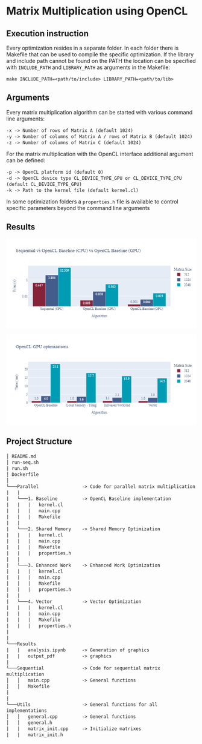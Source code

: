 # Matrix Multiplication using OpenCL

## Execution instruction

Every optimization resides in a separate folder. In each folder there is Makefile that can be used to compile the specific optimization. If the library and include path cannot be found on the PATH the location can be specified with `INCLUDE_PATH` and `LIBRARY_PATH` as arguments in the Makefile:

```
make INCLUDE_PATH=<path/to/include> LIBRARY_PATH=<path/to/lib>
```

## Arguments

Every matrix multiplication algorithm can be started with various command line arguments:

```
-x -> Number of rows of Matrix A (default 1024)
-y -> Number of columns of Matrix A / rows of Matrix B (default 1024)
-z -> Number of columns of Matrix C (default 1024)
```

For the matrix multiplication with the OpenCL interface additional argument can be defined:

```
-p -> OpenCL platform id (default 0)
-d -> OpenCL device type CL_DEVICE_TYPE_GPU or CL_DEVICE_TYPE_CPU (default CL_DEVICE_TYPE_GPU)
-k -> Path to the kernel file (default kernel.cl)
```

In some optimization folders a `properties.h` file is available to control specific parameters beyond the command line arguments

## Results

![](Results/seq_baseline.png)

![](Results/all_gpu.png)

## Project Structure

```
│ README.md
│ run-seq.sh
| run.sh
│ Dockerfile
│
└───Parallel                -> Code for parallel matrix multiplication
|   |
|   └───1. Baseline         -> OpenCL Baseline implementation
|   |   |   kernel.cl
|   |   |   main.cpp
|   |   |   Makefile
|   |
|   └───2. Shared Memory    -> Shared Memory Optimization
|   |   |   kernel.cl
|   |   |   main.cpp
|   |   |   Makefile
|   |   |   properties.h
|   |
|   └───3. Enhanced Work    -> Enhanced Work Optimization
|   |   |   kernel.cl
|   |   |   main.cpp
|   |   |   Makefile
|   |   |   properties.h
|   |
|   └───4. Vector           -> Vector Optimization
|   |   |   kernel.cl
|   |   |   main.cpp
|   |   |   Makefile
|   |   |   properties.h
|
|
└───Results
|   |   analysis.ipynb      -> Generation of graphics
|   |   output_pdf          -> graphics
|
└───Sequential              -> Code for sequential matrix multiplication
│   │   main.cpp            -> General functions
│   │   Makefile
|
|
└───Utils                   -> General functions for all implementations
│   │   general.cpp         -> General functions
│   │   general.h
|   |   matrix_init.cpp     -> Initialize matrixes
|   |   matrix_init.h
```
